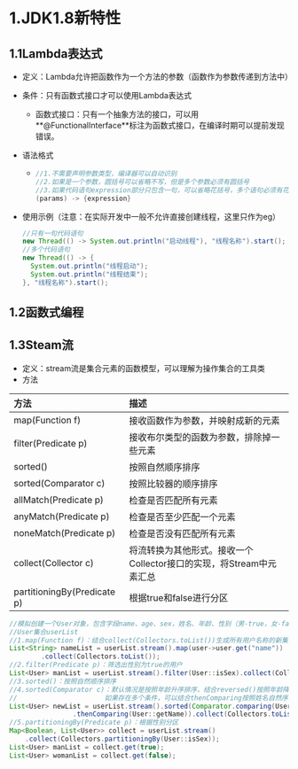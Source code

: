 # 1.JDK1.8新特性

## 1.1Lambda表达式

- 定义：Lambda允许把函数作为一个方法的参数（函数作为参数传递到方法中）

- 条件：只有函数式接口才可以使用Lambda表达式

  - 函数式接口：只有一个抽象方法的接口，可以用**@FunctionalInterface**标注为函数式接口，在编译时期可以提前发现错误。

- 语法格式

  - ```java
    //1.不需要声明参数类型，编译器可以自动识别
    //2.如果是一个参数，圆括号可以省略不写，但是多个参数必须有圆括号
    //3.如果代码语句expression部分只包含一句，可以省略花括号，多个语句必须有花括号
    (params) -> {expression}
    ```

- 使用示例（注意：在实际开发中一般不允许直接创建线程，这里只作为eg）

  ```java
  //只有一句代码语句
  new Thread(() -> System.out.println("启动线程"), "线程名称").start();
  //多个代码语句
  new Thread(() -> {
    System.out.println("线程启动");
    System.out.println("线程结束");
  }, "线程名称").start();
  ```

  

## 1.2函数式编程

## 1.3Steam流

- 定义：stream流是集合元素的函数模型，可以理解为操作集合的工具类
- 方法

| 方法                        | 描述                                                         |
| :-------------------------- | :----------------------------------------------------------- |
| map(Function f)             | 接收函数作为参数，并映射成新的元素                           |
| filter(Predicate p)         | 接收布尔类型的函数为参数，排除掉一些元素                     |
| sorted()                    | 按照自然顺序排序                                             |
| sorted(Comparator c)        | 按照比较器的顺序排序                                         |
| allMatch(Predicate p)       | 检查是否匹配所有元素                                         |
| anyMatch(Predicate p)       | 检查是否至少匹配一个元素                                     |
| noneMatch(Predicate p)      | 检查是否没有匹配所有元素                                     |
| collect(Collector c)        | 将流转换为其他形式。接收一个 Collector接口的实现，将Stream中元素汇总 |
| partitioningBy(Predicate p) | 根据true和false进行分区                                      |

```java
//模拟创建一个User对象，包含字段name、age、sex，姓名、年龄、性别（男-true，女-false）
//User集合userList
//1.map(Function f)：结合collect(Collectors.toList())生成所有用户名称的新集合
List<String> nameList = userList.stream().map(user->user.get("name"))
  		.collect(Collectors.toList());
//2.filter(Predicate p)：筛选出性别为true的用户
List<User> manList = userList.stream().filter(User::isSex).collect(Collectors.toList());
//3.sorted()：按照自然顺序排序
//4.sorted(Comparator c)：默认情况是按照年龄升序排序，结合reversed()按照年龄降序排序
//						如果存在多个条件，可以结合thenComparing按照姓名自然序升序
List<User> newList = userList.stream().sorted(Comparator.comparing(User::getAge).reversed()
                .thenComparing(User::getName)).collect(Collectors.toList());
//5.partitioningBy(Predicate p)：根据性别分区
Map<Boolean, List<User>> collect = userList.stream()
  	.collect(Collectors.partitioningBy(User::isSex));
List<User> manList = collect.get(true);
List<User> womanList = collect.get(false);
```


